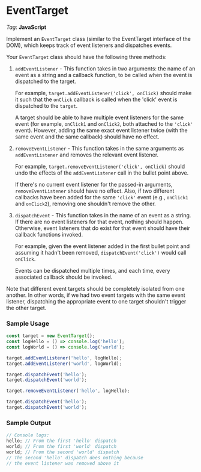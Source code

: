 # EventTarget

_Tag_: **JavaScript**

Implement an `EventTarget` class (similar to the EventTarget interface of the DOM), which keeps track of event listeners and dispatches events.

Your `EventTarget` class should have the following three methods:

1. `addEventListener` - This function takes in two arguments: the name of an event as a string and a callback function, to be called when the event is dispatched to the target.

   For example, `target.addEventListener('click', onClick)` should make it such that the `onClick` callback is called when the 'click' event is dispatched to the `target`.

   A target should be able to have multiple event listeners for the same event (for example, `onClick1` and `onClick2`, both attached to the `'click'` event). However, adding the same exact event listener twice (with the same event and the same callback) should have no effect.

2. `removeEventListener` - This function takes in the same arguments as `addEventListener` and removes the relevant event listener.

   For example, `target.removeEventListener('click', onClick)` should undo the effects of the `addEventListener` call in the bullet point above.

   If there's no current event listener for the passed-in arguments, `removeEventListener` should have no effect. Also, if two different callbacks have been added for the same `'click'` event (e.g., `onClick1` and `onClick2`), removing one shouldn't remove the other.

3. `dispatchEvent` - This function takes in the name of an event as a string. If there are no event listeners for that event, nothing should happen. Otherwise, event listeners that do exist for that event should have their callback functions invoked.

   For example, given the event listener added in the first bullet point and assuming it hadn't been removed, `dispatchEvent('click')` would call `onClick`.

   Events can be dispatched multiple times, and each time, every associated callback should be invoked.

Note that different event targets should be completely isolated from one another. In other words, if we had two event targets with the same event listener, dispatching the appropriate event to one target shouldn't trigger the other target.

### Sample Usage

```javascript
const target = new EventTarget();
const logHello = () => console.log('hello');
const logWorld = () => console.log('world');

target.addEventListener('hello', logHello);
target.addEventListener('world', logWorld);

target.dispatchEvent('hello');
target.dispatchEvent('world');

target.removeEventListener('hello', logHello);

target.dispatchEvent('hello');
target.dispatchEvent('world');
```

### Sample Output

```javascript
// Console logs:
hello; // From the first 'hello' dispatch
world; // From the first 'world' dispatch
world; // From the second 'world' dispatch
// The second 'hello' dispatch does nothing because
// the event listener was removed above it
```
